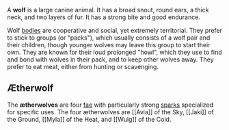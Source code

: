 A **wolf** is a large canine animal. It has a broad snout, round ears, a thick neck, and two layers of fur. It has a strong bite and good endurance.

Wolf [bodies](Body.md) are cooperative and social, yet extremely territorial. They prefer to stick to groups (or "packs"), which usually consists of a wolf pair and their children, though younger wolves may leave this group to start their own. They are known for their loud prolonged "howl", which they use to find and bond with wolves in their pack, and to keep other wolves away. They prefer to eat meat, either from hunting or scavenging.

## Ætherwolf
The **ætherwolves** are four [fae](Fae.md) with particularly strong [sparks](Spark.md) specialized for specific uses. The four ætherwolves are [[Avia]] of the Sky, [[Jaki]] of the Ground, [[Myla]] of the Heat, and [[Wulg]] of the Cold.